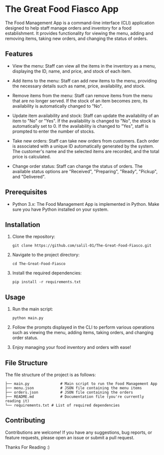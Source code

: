 
# The Great Food Fiasco App

The Food Management App is a command-line interface (CLI) application designed to help staff manage orders and inventory for a food establishment. It provides functionality for viewing the menu, adding and removing items, taking new orders, and changing the status of orders.

## Features

- View the menu: Staff can view all the items in the inventory as a menu, displaying the ID, name, and price, and stock of each item.

- Add items to the menu: Staff can add new items to the menu, providing the necessary details such as name, price, availability, and stock.

- Remove items from the menu: Staff can remove items from the menu that are no longer served. If the stock of an item becomes zero, its availability is automatically changed to "No".

- Update item availability and stock: Staff can update the availability of an item to "No" or "Yes". If the availability is changed to "No", the stock is automatically set to 0. If the availability is changed to "Yes", staff is prompted to enter the number of stocks.

- Take new orders: Staff can take new orders from customers. Each order is associated with a unique ID automatically generated by the system. The customer's name and the selected items are recorded, and the total price is calculated.

- Change order status: Staff can change the status of orders. The available status options are "Received", "Preparing", "Ready", "Pickup", and "Delivered".

## Prerequisites

- Python 3.x: The Food Management App is implemented in Python. Make sure you have Python installed on your system.

## Installation

1. Clone the repository:

   ```
   git clone https://github.com/salil-01/The-Great-Food-Fiasco.git
   ```

2. Navigate to the project directory:

   ```
   cd The-Great-Food-Fiasco
   ```

3. Install the required dependencies:

   ```
   pip install -r requirements.txt
   ```

## Usage

1. Run the main script:

   ```
   python main.py
   ```

2. Follow the prompts displayed in the CLI to perform various operations such as viewing the menu, adding items, taking orders, and changing order status.

3. Enjoy managing your food inventory and orders with ease!

## File Structure

The file structure of the project is as follows:

```
├── main.py              # Main script to run the Food Management App
├── menu.json            # JSON file containing the menu items
├── orders.json          # JSON file containing the orders
├── README.md            # Documentation file (you're currently reading it)
└── requirements.txt # List of required dependencies
```

## Contributing

Contributions are welcome! If you have any suggestions, bug reports, or feature requests, please open an issue or submit a pull request.

Thanks For Reading :)
